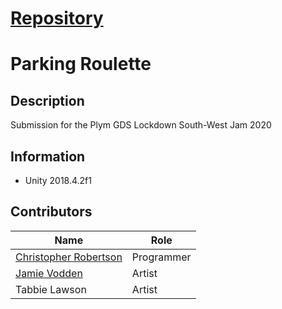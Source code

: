 # [Repository](https://github.com/Koltonix/parking-roulette)
# Parking Roulette
## Description
Submission for the Plym GDS Lockdown South-West Jam 2020

## Information
- Unity 2018.4.2f1 

## Contributors
|Name|Role|
|-------------------------------------------------------------|----------|
|[Christopher Robertson](https://github.com/Koltonix)         |Programmer|
|[Jamie Vodden](https://www.instagram.com/jamie_vodden/?hl=en)|Artist    |
|Tabbie Lawson                                                |Artist    |